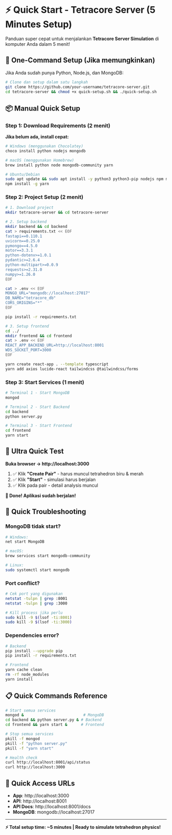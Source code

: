 # ⚡ Quick Start - Tetracore Server (5 Minutes Setup)

Panduan super cepat untuk menjalankan **Tetracore Server Simulation** di komputer Anda dalam 5 menit!

## 🚀 One-Command Setup (Jika memungkinkan)

Jika Anda sudah punya Python, Node.js, dan MongoDB:

```bash
# Clone dan setup dalam satu langkah
git clone https://github.com/your-username/tetracore-server.git
cd tetracore-server && chmod +x quick-setup.sh && ./quick-setup.sh
```

## 📦 Manual Quick Setup

### Step 1: Download Requirements (2 menit)

**Jika belum ada, install cepat:**

```bash
# Windows (menggunakan Chocolatey)
choco install python nodejs mongodb

# macOS (menggunakan Homebrew)  
brew install python node mongodb-community yarn

# Ubuntu/Debian
sudo apt update && sudo apt install -y python3 python3-pip nodejs npm mongodb
npm install -g yarn
```

### Step 2: Project Setup (2 menit)

```bash
# 1. Download project
mkdir tetracore-server && cd tetracore-server

# 2. Setup backend
mkdir backend && cd backend
cat > requirements.txt << EOF
fastapi==0.110.1
uvicorn==0.25.0
pymongo==4.5.0
motor==3.3.1
python-dotenv>=1.0.1
pydantic>=2.6.4
python-multipart>=0.0.9
requests>=2.31.0
numpy>=1.26.0
EOF

cat > .env << EOF
MONGO_URL="mongodb://localhost:27017"
DB_NAME="tetracore_db"
CORS_ORIGINS="*"
EOF

pip install -r requirements.txt

# 3. Setup frontend
cd ../
mkdir frontend && cd frontend
cat > .env << EOF
REACT_APP_BACKEND_URL=http://localhost:8001
WDS_SOCKET_PORT=3000
EOF

yarn create react-app . --template typescript
yarn add axios lucide-react tailwindcss @tailwindcss/forms
```

### Step 3: Start Services (1 menit)

```bash
# Terminal 1 - Start MongoDB
mongod

# Terminal 2 - Start Backend  
cd backend
python server.py

# Terminal 3 - Start Frontend
cd frontend  
yarn start
```

## 🎯 Ultra Quick Test

**Buka browser → http://localhost:3000**

1. ✅ Klik **"Create Pair"** - harus muncul tetrahedron biru & merah
2. ✅ Klik **"Start"** - simulasi harus berjalan  
3. ✅ Klik pada pair - detail analysis muncul

**🎉 Done! Aplikasi sudah berjalan!**

## 🚨 Quick Troubleshooting

### MongoDB tidak start?
```bash
# Windows: 
net start MongoDB

# macOS:
brew services start mongodb-community

# Linux:
sudo systemctl start mongodb
```

### Port conflict?
```bash
# Cek port yang digunakan
netstat -tulpn | grep :8001
netstat -tulpn | grep :3000

# Kill process jika perlu
sudo kill -9 $(lsof -ti:8001)
sudo kill -9 $(lsof -ti:3000)
```

### Dependencies error?
```bash
# Backend
pip install --upgrade pip
pip install -r requirements.txt

# Frontend  
yarn cache clean
rm -rf node_modules
yarn install
```

## 📋 Quick Commands Reference

```bash
# Start semua services
mongod &                          # MongoDB
cd backend && python server.py & # Backend  
cd frontend && yarn start &      # Frontend

# Stop semua services
pkill -f mongod
pkill -f "python server.py"  
pkill -f "yarn start"

# Health check
curl http://localhost:8001/api/status
curl http://localhost:3000
```

## 🔗 Quick Access URLs

- **App**: http://localhost:3000
- **API**: http://localhost:8001  
- **API Docs**: http://localhost:8001/docs
- **MongoDB**: mongodb://localhost:27017

---

**⚡ Total setup time: ~5 minutes | Ready to simulate tetrahedron physics!**